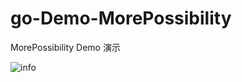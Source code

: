 # go-Demo-MorePossibility


MorePossibility Demo 演示

![info](https://github.com/kaliwin/go-Demo-MorePossibility/assets/54166512/595cd56b-31b3-4fc9-8bf0-66922c988b45)
